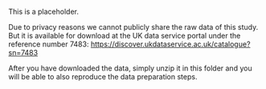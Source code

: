 This is a placeholder.

Due to privacy reasons we cannot publicly share the raw data of this study. But it is available for download at the UK data service portal under the reference number 7483: https://discover.ukdataservice.ac.uk/catalogue?sn=7483

After you have downloaded the data, simply unzip it in this folder and you will be able to also reproduce the data preparation steps.